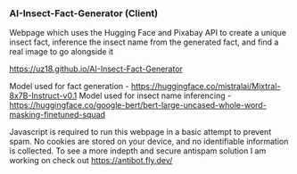 ### AI-Insect-Fact-Generator (Client)
Webpage which uses the Hugging Face and Pixabay API to create a unique insect fact, inference the insect name from the generated fact, and find a real image to go alongside it

https://uz18.github.io/AI-Insect-Fact-Generator

Model used for fact generation - https://huggingface.co/mistralai/Mixtral-8x7B-Instruct-v0.1
Model used for insect name inferencing - https://huggingface.co/google-bert/bert-large-uncased-whole-word-masking-finetuned-squad

Javascript is required to run this webpage in a basic attempt to prevent spam. No cookies are stored on your device, and no identifiable information is collected.
To see a more indepth and secure antispam solution I am working on check out https://antibot.fly.dev/
